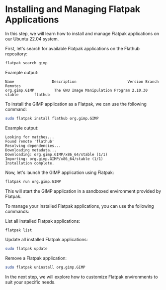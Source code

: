 # Installing and Managing Flatpak Applications

In this step, we will learn how to install and manage Flatpak applications on our Ubuntu 22.04 system.

First, let's search for available Flatpak applications on the Flathub repository:

```bash
flatpak search gimp
```

Example output:

```
Name                 Description                       Version Branch        Remotes
org.gimp.GIMP         The GNU Image Manipulation Program 2.10.30 stable       flathub
```

To install the GIMP application as a Flatpak, we can use the following command:

```bash
sudo flatpak install flathub org.gimp.GIMP
```

Example output:

```
Looking for matches...
Found remote 'flathub'
Resolving dependencies...
Downloading metadata...
Downloading: org.gimp.GIMP/x86_64/stable (1/1)
Importing: org.gimp.GIMP/x86_64/stable (1/1)
Installation complete.
```

Now, let's launch the GIMP application using Flatpak:

```bash
flatpak run org.gimp.GIMP
```

This will start the GIMP application in a sandboxed environment provided by Flatpak.

To manage your installed Flatpak applications, you can use the following commands:

List all installed Flatpak applications:

```bash
flatpak list
```

Update all installed Flatpak applications:

```bash
sudo flatpak update
```

Remove a Flatpak application:

```bash
sudo flatpak uninstall org.gimp.GIMP
```

In the next step, we will explore how to customize Flatpak environments to suit your specific needs.
